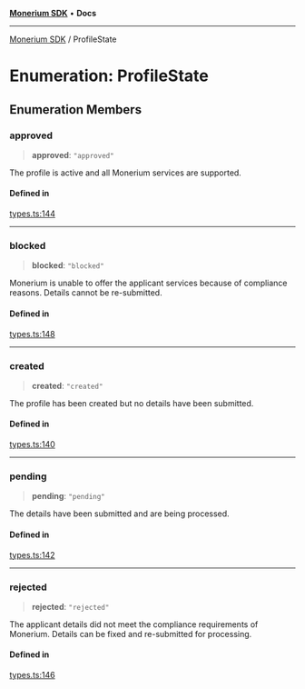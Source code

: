 [**Monerium SDK**](../README.md) • **Docs**

***

[Monerium SDK](../README.md) / ProfileState

# Enumeration: ProfileState

## Enumeration Members

### approved

> **approved**: `"approved"`

The profile is active and all Monerium services are supported.

#### Defined in

[types.ts:144](https://github.com/monerium/js-monorepo/blob/main/packages/sdk/src/types.ts#L144)

***

### blocked

> **blocked**: `"blocked"`

Monerium is unable to offer the applicant services because of compliance reasons. Details cannot be re-submitted.

#### Defined in

[types.ts:148](https://github.com/monerium/js-monorepo/blob/main/packages/sdk/src/types.ts#L148)

***

### created

> **created**: `"created"`

The profile has been created but no details have been submitted.

#### Defined in

[types.ts:140](https://github.com/monerium/js-monorepo/blob/main/packages/sdk/src/types.ts#L140)

***

### pending

> **pending**: `"pending"`

The details have been submitted and are being processed.

#### Defined in

[types.ts:142](https://github.com/monerium/js-monorepo/blob/main/packages/sdk/src/types.ts#L142)

***

### rejected

> **rejected**: `"rejected"`

The applicant details did not meet the compliance requirements of Monerium. Details can be fixed and re-submitted for processing.

#### Defined in

[types.ts:146](https://github.com/monerium/js-monorepo/blob/main/packages/sdk/src/types.ts#L146)
